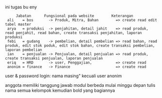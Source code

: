 ini tugas bu eny

         Jabatan      Fungsional pada website        Keterangan
     ali    = bos       -> Produk, Mitra, Bahan        => create read edit tabel master
     arya   = produksi  -> penjahitan, detail jahit    => read produk, read penjahit, read bahan, create transaksi penjahitan, laporan produksi
     febi   = gudang    -> pembelian, detail pembelian => read bahan, read produk, edit stok poduk, edit stok bahan, create transaksi pembelian, laporan pembelian
     ian    = penjualan -> Penjualan, detail penjualan => read produk, create transaksi penjualan, laporan penjualan
     eriq   = HRD       -> user, Penggajian,           => create read
     anonim = finance   -> Finance                     => create read

user & password login: nama masing"
kecuali user anonim

anggota memiliki tanggung jawab modul berbeda mulai minggu depan
tulis nama semua kelompok kemudian bold yang bagiannya
